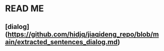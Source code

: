 # READ ME
## [dialog] (https://github.com/hidjq/jiaqideng_repo/blob/main/extracted_sentences_dialog.md)
